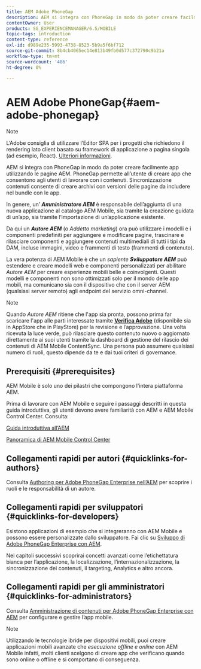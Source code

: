 ```yaml
---
title: AEM Adobe PhoneGap
description: AEM si integra con PhoneGap in modo da poter creare facilmente app utilizzando le pagine AEM. Segui questa pagina per iniziare a utilizzare Adobe PhoneGap Enterprise.
contentOwner: User
products: SG_EXPERIENCEMANAGER/6.5/MOBILE
topic-tags: introduction
content-type: reference
exl-id: d989e235-5993-4738-8523-5b9a5f6bf712
source-git-commit: 8b4cb4065ec14e813b49fb0d577c372790c9b21a
workflow-type: tm+mt
source-wordcount: '486'
ht-degree: 0%

---
```


# AEM Adobe PhoneGap{#aem-adobe-phonegap}

>[!NOTE]
>
>L’Adobe consiglia di utilizzare l’Editor SPA per i progetti che richiedono il rendering lato client basato su framework di applicazione a pagina singola (ad esempio, React). [Ulteriori informazioni](/help/sites-developing/spa-overview.md).

AEM si integra con PhoneGap in modo da poter creare facilmente app utilizzando le pagine AEM. PhoneGap permette all’utente di creare app che consentono agli utenti di lavorare con i contenuti. Sincronizzazione contenuti consente di creare archivi con versioni delle pagine da includere nel bundle con le app.

In genere, un’ ***Amministratore AEM*** è responsabile dell’aggiunta di una nuova applicazione al catalogo AEM Mobile, sia tramite la creazione guidata di un’app, sia tramite l’importazione di un’applicazione esistente.

Da qui un ***Autore AEM*** (o *Addetto marketing*) ora può utilizzare i modelli e i componenti predefiniti per aggiungere e modificare pagine, trascinare e rilasciare componenti e aggiungere contenuti multimediali di tutti i tipi da DAM, incluse immagini, video e frammenti di testo (frammenti di contenuto).

La vera potenza di AEM Mobile è che un *sapiente* ***Sviluppatore AEM*** può estendere e creare modelli web e componenti personalizzati per abilitare *Autore AEM* per creare esperienze mobili belle e coinvolgenti. Questi modelli e componenti non sono ottimizzati solo per il mondo delle app mobili, ma comunicano sia con il dispositivo che con il server AEM (qualsiasi server remoto) agli endpoint del servizio omni-channel.

>[!NOTE]
>
>Quando *Autore AEM* ritiene che l&#39;app sia pronta, possono prima far scaricare l&#39;app alle parti interessate tramite **[Verifica Adobe](/help/mobile/phonegap-mobile-quickstart.md)** (disponibile sia in AppStore che in PlayStore) per la revisione e l’approvazione. Una volta ricevuta la luce verde, può rilasciare questo contenuto nuovo o aggiornato direttamente ai suoi utenti tramite la dashboard di gestione del rilascio dei contenuti di AEM Mobile ContentSync. Una persona può assumere qualsiasi numero di ruoli, questo dipende da te e dai tuoi criteri di governance.

## Prerequisiti {#prerequisites}

AEM Mobile è solo uno dei pilastri che compongono l&#39;intera piattaforma AEM.

Prima di lavorare con AEM Mobile e seguire i passaggi descritti in questa guida introduttiva, gli utenti devono avere familiarità con AEM e AEM Mobile Control Center. Consulta:

[Guida introduttiva all’AEM](/help/sites-deploying/deploy.md)

[Panoramica di AEM Mobile Control Center](/help/mobile/phonegap-authoring-apps.md)

## Collegamenti rapidi per autori {#quicklinks-for-authors}

Consulta [Authoring per Adobe PhoneGap Enterprise nell’AEM](/help/mobile/phonegap.md) per scoprire i ruoli e le responsabilità di un autore.

## Collegamenti rapidi per sviluppatori {#quicklinks-for-developers}

Esistono applicazioni di esempio che si integreranno con AEM Mobile e possono essere personalizzate dallo sviluppatore. Fai clic su [Sviluppo di Adobe PhoneGap Enterprise con AEM](/help/mobile/developing-in-phonegap.md).

Nei capitoli successivi scoprirai concetti avanzati come l’etichettatura bianca per l’applicazione, la localizzazione, l’internazionalizzazione, la sincronizzazione dei contenuti, il targeting, Analytics e altro ancora.

## Collegamenti rapidi per gli amministratori {#quicklinks-for-administrators}

Consulta [Amministrazione di contenuti per Adobe PhoneGap Enterprise con AEM](/help/mobile/administer-phonegap.md) per configurare e gestire l’app mobile.

>[!NOTE]
>
>Utilizzando le tecnologie ibride per dispositivi mobili, puoi creare applicazioni mobili avanzate che *esecuzione offline e online* con AEM Mobile infatti, molti clienti scelgono di creare app che verificano quando sono online o offline e si comportano di conseguenza.
